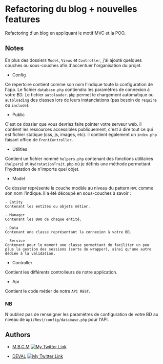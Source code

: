 # Refactoring du blog + nouvelles features  

Refactoring d'un blog en appliquant le motif MVC et la POO.

## Notes  

En plus des dossiers `Model`, `Views` et `Controller`, j'ai ajouté quelques couches ou sous-couches
afin d'accentuer l'organisation du projet.

- Config  

Ce repertoire contient comme son nom l'indique toute la configuration de l'app.
Le fichier `database.php` contiendra les paramètres de connexion à votre BD.
Le fichier `autoloader.php` permet le chargement automatique ou `autoloading` des classes lors de leurs instanciations (pas besoin de `require` ou `include`).

- Public  

C'est ce dossier que vous devriez faire pointer votre serveur web. Il contient les ressources accessibles publiquement, c'est à dire tout ce qui est fichier statique (css, js, images, etc).
Il contient également un `index.php` faisant office de `FrontController`.

- Utilities

Contient un fichier nommé `helpers.php` contenant des fonctions utilitaires (`helpers`) et `HydratationTrait.php` où je définis une méthode permettant l'hydratation de n'importe quel objet.

- Model

Ce dossier représente la couche modèle au niveau du pattern `MVC` comme son nom l'indique.
Il a été découpé en sous-couches à savoir :  

    - Entity
    Contenant les entités ou objets métier.

    - Manager
    Contenant les DAO de chaque entité.

    - Data
    Contenant une classe représentant la connexion à votre BD. 

    - Service  
    Contenant pour le moment une classe permettant de faciliter un peu plus la gestion des sessions (sorte de wrapper), ainsi qu'une autre dédiée à la validation.  

- Controller  

Contient les différents controlleurs de notre application.  

- Api  

Contient le code métier de notre `API REST`.

### NB  

N'oubliez pas de renseigner les paramètres de configuration de votre BD au niveau de `Api/Rest/config/database.php` pour l'API.  


## Authors

- [M.B.C.M](https://itdev.sn)
[![My Twitter Link](https://img.shields.io/twitter/follow/the_it_dev?style=social)](https://twitter.com/the_it_dev)

- [DEVAL](http://www.deval.website)
[![My Twitter Link](https://img.shields.io/twitter/follow/the_it_dev?style=social)](https://twitter.com/alioune_kanoute)
